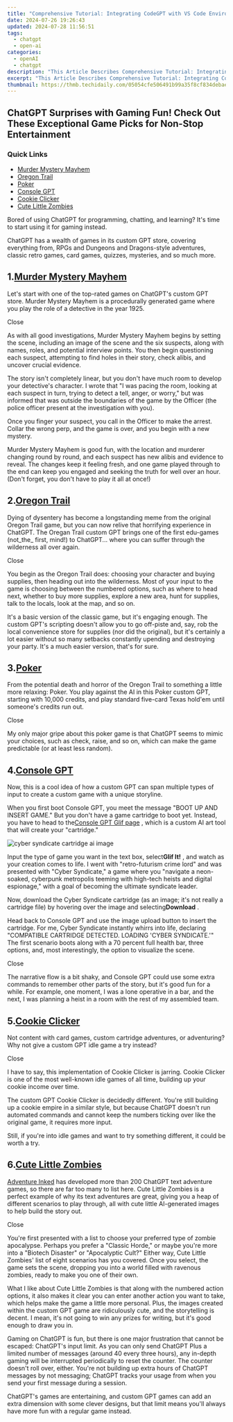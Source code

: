 ```yaml
---
title: "Comprehensive Tutorial: Integrating CodeGPT with VS Code Environment"
date: 2024-07-26 19:26:43
updated: 2024-07-28 11:56:51
tags:
  - chatgpt
  - open-ai
categories:
  - openAI
  - chatgpt
description: "This Article Describes Comprehensive Tutorial: Integrating CodeGPT with VS Code Environment"
excerpt: "This Article Describes Comprehensive Tutorial: Integrating CodeGPT with VS Code Environment"
thumbnail: https://thmb.techidaily.com/05054cfe506491b99a35f8cf834debaebdbdb9bad3863dd1f8be14d01cc17569.jpg
---
```


## ChatGPT Surprises with Gaming Fun! Check Out These Exceptional Game Picks for Non-Stop Entertainment

### Quick Links

* [Murder Mystery Mayhem](https://www.makeuseof.com/best-chatgpt-games-to-play/#murder-mystery-mayhem)
* [Oregon Trail](https://www.makeuseof.com/best-chatgpt-games-to-play/#oregon-trail)
* [Poker](https://www.makeuseof.com/best-chatgpt-games-to-play/#poker)
* [Console GPT](https://www.makeuseof.com/best-chatgpt-games-to-play/#console-gpt)
* [Cookie Clicker](https://www.makeuseof.com/best-chatgpt-games-to-play/#cookie-clicker)
* [Cute Little Zombies](https://www.makeuseof.com/best-chatgpt-games-to-play/#cute-little-zombies)

 Bored of using ChatGPT for programming, chatting, and learning? It's time to start using it for gaming instead.

 ChatGPT has a wealth of games in its custom GPT store, covering everything from, RPGs and Dungeons and Dragons-style adventures, classic retro games, card games, quizzes, mysteries, and so much more.

## 1.[Murder Mystery Mayhem](https://chat.openai.com/g/g-82dEDeoN3-murder-mystery-mayhem)

 Let's start with one of the top-rated games on ChatGPT's custom GPT store. Murder Mystery Mayhem is a procedurally generated game where you play the role of a detective in the year 1925.

Close

 As with all good investigations, Murder Mystery Mayhem begins by setting the scene, including an image of the scene and the six suspects, along with names, roles, and potential interview points. You then begin questioning each suspect, attempting to find holes in their story, check alibis, and uncover crucial evidence.

 The story isn't completely linear, but you don't have much room to develop your detective's character. I wrote that "I was pacing the room, looking at each suspect in turn, trying to detect a tell, anger, or worry," but was informed that was outside the boundaries of the game by the Officer (the police officer present at the investigation with you).

 Once you finger your suspect, you call in the Officer to make the arrest. Collar the wrong perp, and the game is over, and you begin with a new mystery.

 Murder Mystery Mayhem is good fun, with the location and murderer changing round by round, and each suspect has new alibis and evidence to reveal. The changes keep it feeling fresh, and one game played through to the end can keep you engaged and seeking the truth for well over an hour. (Don't forget, you don't have to play it all at once!)

## 2.[Oregon Trail](https://chat.openai.com/g/g-ijJRJgWHp-oregon-trail)

 Dying of dysentery has become a longstanding meme from the original Oregon Trail game, but you can now relive that horrifying experience in ChatGPT. The Oregan Trail custom GPT brings one of the first edu-games (not_the_ first, mind!) to ChatGPT... where you can suffer through the wilderness all over again.

Close

 You begin as the Oregon Trail does: choosing your character and buying supplies, then heading out into the wilderness. Most of your input to the game is choosing between the numbered options, such as where to head next, whether to buy more supplies, explore a new area, hunt for supplies, talk to the locals, look at the map, and so on.

 It's a basic version of the classic game, but it's engaging enough. The custom GPT's scripting doesn't allow you to go off-piste and, say, rob the local convenience store for supplies (nor did the original), but it's certainly a lot easier without so many setbacks constantly upending and destroying your party. It's a much easier version, that's for sure.

## 3.[Poker](https://chat.openai.com/g/g-lHyTLJaCX-poker)

 From the potential death and horror of the Oregon Trail to something a little more relaxing: Poker. You play against the AI in this Poker custom GPT, starting with 10,000 credits, and play standard five-card Texas hold'em until someone's credits run out.

Close

 My only major gripe about this poker game is that ChatGPT seems to mimic your choices, such as check, raise, and so on, which can make the game predictable (or at least less random).

## 4.[Console GPT](https://chat.openai.com/g/g-3p94K4Djb-console-gpt)

 Now, this is a cool idea of how a custom GPT can span multiple types of input to create a custom game with a unique storyline.

 When you first boot Console GPT, you meet the message "BOOT UP AND INSERT GAME." But you don't have a game cartridge to boot yet. Instead, you have to head to the[Console GPT Glif page](https://glif.app/@fab1an/glifs/clotu9ul2002vl90fh6cmpjw0) , which is a custom AI art tool that will create your "cartridge."

![cyber syndicate cartridge ai image](https://static1.makeuseofimages.com/wordpress/wp-content/uploads/2024/04/cyber-syndicate-cartridge-ai-image.jpg)

 Input the type of game you want in the text box, select**Glif It!** , and watch as your creation comes to life. I went with "retro-futurism crime lord" and was presented with "Cyber Syndicate," a game where you "navigate a neon-soaked, cyberpunk metropolis teeming with high-tech heists and digital espionage," with a goal of becoming the ultimate syndicate leader.

 Now, download the Cyber Syndicate cartridge (as an image; it's not really a cartridge file) by hovering over the image and selecting**Download** .

 Head back to Console GPT and use the image upload button to insert the cartridge. For me, Cyber Syndicate instantly whirrs into life, declaring "COMPATIBLE CARTRIDGE DETECTED. LOADING 'CYBER SYNDICATE.'" The first scenario boots along with a 70 percent full health bar, three options, and, most interestingly, the option to visualize the scene.

Close

 The narrative flow is a bit shaky, and Console GPT could use some extra commands to remember other parts of the story, but it's good fun for a while. For example, one moment, I was a lone operative in a bar, and the next, I was planning a heist in a room with the rest of my assembled team.

## 5.[Cookie Clicker](http://chat.openai.com/g/g-g0b22bvqB-cookie-clicker)

 Not content with card games, custom cartridge adventures, or adventuring? Why not give a custom GPT idle game a try instead?

Close

 I have to say, this implementation of Cookie Clicker is jarring. Cookie Clicker is one of the most well-known idle games of all time, building up your cookie income over time.

 The custom GPT Cookie Clicker is decidedly different. You're still building up a cookie empire in a similar style, but because ChatGPT doesn't run automated commands and cannot keep the numbers ticking over like the original game, it requires more input.

 Still, if you're into idle games and want to try something different, it could be worth a try.

## 6.[Cute Little Zombies](https://chat.openai.com/g/g-CEON6aFtV-cute-little-zombies-a-text-adventure-game)

[Adventure Inked](https://adventureinked.wixsite.com/gpts/) has developed more than 200 ChatGPT text adventure games, so there are far too many to list here. Cute Little Zombies is a perfect example of why its text adventures are great, giving you a heap of different scenarios to play through, all with cute little AI-generated images to help build the story out.

Close

 You're first presented with a list to choose your preferred type of zombie apocalypse. Perhaps you prefer a "Classic Horde," or maybe you're more into a "Biotech Disaster" or "Apocalyptic Cult?" Either way, Cute Little Zombies' list of eight scenarios has you covered. Once you select, the game sets the scene, dropping you into a world filled with ravenous zombies, ready to make you one of their own.

 What I like about Cute Little Zombies is that along with the numbered action options, it also makes it clear you can enter another action you want to take, which helps make the game a little more personal. Plus, the images created within the custom GPT game are ridiculously cute, and the storytelling is decent. I mean, it's not going to win any prizes for writing, but it's good enough to draw you in.

 Gaming on ChatGPT is fun, but there is one major frustration that cannot be escaped: ChatGPT's input limit. As you can only send ChatGPT Plus a limited number of messages (around 40 every three hours), any in-depth gaming will be interrupted periodically to reset the counter. The counter doesn't roll over, either. You're not building up extra hours of ChatGPT messages by not messaging; ChatGPT tracks your usage from when you send your first message during a session.

 ChatGPT's games are entertaining, and custom GPT games can add an extra dimension with some clever designs, but that limit means you'll always have more fun with a regular game instead.


<ins class="adsbygoogle"
     style="display:block"
     data-ad-format="autorelaxed"
     data-ad-client="ca-pub-7571918770474297"
     data-ad-slot="1223367746"></ins>



<ins class="adsbygoogle"
     style="display:block"
     data-ad-client="ca-pub-7571918770474297"
     data-ad-slot="8358498916"
     data-ad-format="auto"
     data-full-width-responsive="true"></ins>
